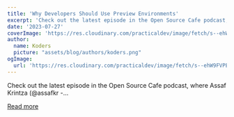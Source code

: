 ```yaml
---
title: 'Why Developers Should Use Preview Environments'
excerpt: 'Check out the latest episode in the Open Source Cafe podcast, where Assaf Krintza (@assafkr -...'
date: '2023-07-27'
coverImage: 'https://res.cloudinary.com/practicaldev/image/fetch/s--ehW9FVPE--/c_imagga_scale,f_auto,fl_progressive,h_420,q_auto,w_1000/https://dev-to-uploads.s3.amazonaws.com/uploads/articles/1m75wmv8f6leym8qtcku.jpeg'
author:
  name: Koders
  picture: "assets/blog/authors/koders.png"
ogImage:
  url: 'https://res.cloudinary.com/practicaldev/image/fetch/s--ehW9FVPE--/c_imagga_scale,f_auto,fl_progressive,h_420,q_auto,w_1000/https://dev-to-uploads.s3.amazonaws.com/uploads/articles/1m75wmv8f6leym8qtcku.jpeg'
---
```


Check out the latest episode in the Open Source Cafe podcast, where Assaf Krintza (@assafkr -...

[Read more](https://dev.to/livecycle/why-developers-should-use-preview-environments-31io)
